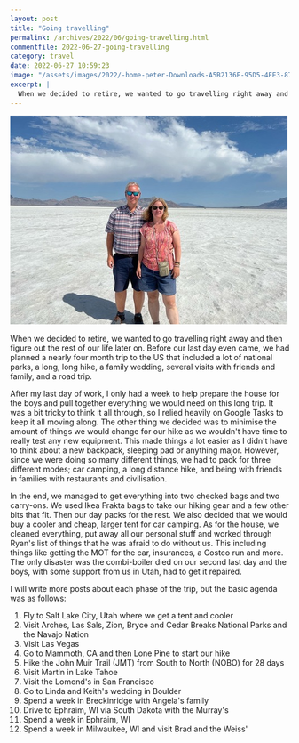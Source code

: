 ```yaml
---
layout: post
title: "Going travelling"
permalink: /archives/2022/06/going-travelling.html
commentfile: 2022-06-27-going-travelling
category: travel
date: 2022-06-27 10:59:23
image: "/assets/images/2022/-home-peter-Downloads-A5B2136F-95D5-4FE3-871F-BA64F2F86B43-thumb.jpg"
excerpt: |
  When we decided to retire, we wanted to go travelling right away and then figure out the rest of our life later on. Before our last day even came, we had planned a nearly four month trip to the US that included a lot of national parks, a long, long hike, a family wedding, several visits with friends and family, and a road trip.
---
```


<a href="/assets/images/2022/-home-peter-Downloads-A5B2136F-95D5-4FE3-871F-BA64F2F86B43.jpg" title="Click for a larger image"><img src="/assets/images/2022/-home-peter-Downloads-A5B2136F-95D5-4FE3-871F-BA64F2F86B43-thumb.jpg" width="500" alt="Image - -home-peter-Downloads-A5B2136F-95D5-4FE3-871F-BA64F2F86B43" /></a>

When we decided to retire, we wanted to go travelling right away and then figure out the rest of our life later on. Before our last day even came, we had planned a nearly four month trip to the US that included a lot of national parks, a long, long hike, a family wedding, several visits with friends and family, and a road trip.

After my last day of work, I only had a week to help prepare the house for the boys and pull together everything we would need on this long trip. It was a bit tricky to think it all through, so I relied heavily on Google Tasks to keep it all moving along. The other thing we decided was to minimise the amount of things we would change for our hike as we wouldn't have time to really test any new equipment. This made things a lot easier as I didn't have to think about a new backpack, sleeping pad or anything major. However, since we were doing so many different things, we had to pack for three different modes; car camping, a long distance hike, and being with friends in families with restaurants and civilisation.

In the end, we managed to get everything into two checked bags and two carry-ons. We used Ikea Frakta bags to take our hiking gear and a few other bits that fit. Then our day packs for the rest. We also decided that we would buy a cooler and cheap, larger tent for car camping. As for the house, we cleaned everything, put away all our personal stuff and worked through Ryan's list of things that he was afraid to do without us. This including things like getting the MOT for the car, insurances, a Costco run and more. The only disaster was the combi-boiler died on our second last day and the boys, with some support from us in Utah, had to get it repaired.

I will write more posts about each phase of the trip, but the basic agenda was as follows:

1. Fly to Salt Lake City, Utah where we get a tent and cooler
2. Visit Arches, Las Sals, Zion, Bryce and Cedar Breaks National Parks and the Navajo Nation
3. Visit Las Vegas
4. Go to Mammoth, CA and then Lone Pine to start our hike
5. Hike the John Muir Trail (JMT) from South to North (NOBO) for 28 days
6. Visit Martin in Lake Tahoe
7. Visit the Lomond's in San Francisco
8. Go to Linda and Keith's wedding in Boulder
9. Spend a week in Breckinridge with Angela's family
10. Drive to Ephraim, WI via South Dakota with the Murray's
11. Spend a week in Ephraim, WI
12. Spend a week in Milwaukee, WI and visit Brad and the Weiss'
